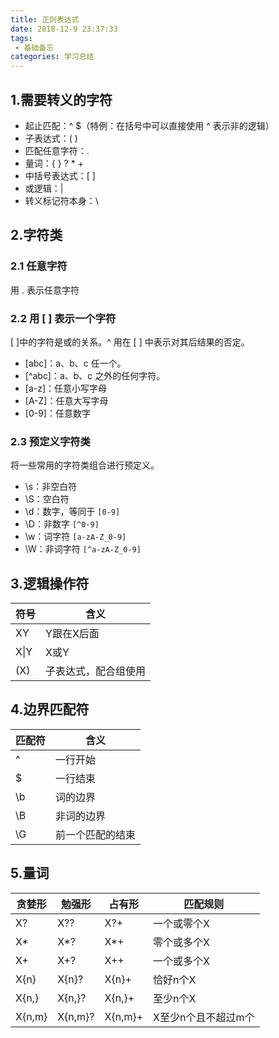 ```yaml
---
title: 正则表达式
date: 2018-12-9 23:37:33
tags:
 - 基础备忘
categories: 学习总结
---
```

## 1.需要转义的字符

- 起止匹配：^ $（特例：在括号中可以直接使用 ^ 表示非的逻辑）
- 子表达式：(  )
- 匹配任意字符：. 
- 量词：{ } ? * +
- 中括号表达式：[ ]
- 或逻辑：|
- 转义标记符本身：\

## 2.字符类

### 2.1 任意字符

用 . 表示任意字符

### 2.2 用 [ ] 表示一个字符

[ ]中的字符是或的关系。^ 用在 [ ] 中表示对其后结果的否定。 

- [abc]：a、b、c 任一个。
- [^abc]：a、b、c 之外的任何字符。
- [a-z]：任意小写字母
- [A-Z]：任意大写字母
- [0-9]：任意数字

### 2.3 预定义字符类

将一些常用的字符类组合进行预定义。

- \s：非空白符
- \S：空白符
- \d：数字，等同于 `[0-9]`
- \D：非数字  `[^0-9]`
- \w：词字符 `[a-zA-Z_0-9]`
- \W：非词字符 `[^a-zA-Z_0-9]`

## 3.逻辑操作符

| 符号 | 含义                 |
| ---- | -------------------- |
| XY   | Y跟在X后面           |
| X\|Y | X或Y                 |
| (X)  | 子表达式，配合组使用 |

## 4.边界匹配符

| 匹配符 | 含义             |
| ------ | ---------------- |
| ^      | 一行开始         |
| $      | 一行结束         |
| \b     | 词的边界         |
| \B     | 非词的边界       |
| \G     | 前一个匹配的结束 |

## 5.量词

| 贪婪形 | 勉强形  | 占有形  | 匹配规则            |
| ------ | ------- | ------- | ------------------- |
| X?     | X??     | X?+     | 一个或零个X         |
| X*     | X*?     | X*+     | 零个或多个X         |
| X+     | X+?     | X++     | 一个或多个X         |
| X{n}   | X{n}?   | X{n}+   | 恰好n个X            |
| X{n,}  | X{n,}?  | X{n,}+  | 至少n个X            |
| X{n,m} | X{n,m}? | X{n,m}+ | X至少n个且不超过m个 |

